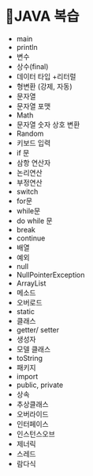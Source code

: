 # 🙋JAVA 복습

- main
- println
- 변수
- 상수(final)
- 데이터 타입 +리터럴
- 형변환 (강제, 자동)
- 문자열
- 문자열 포맷
- Math
- 문자열 숫자 상호 변환
- Random
- 키보드 입력
- if 문
- 삼항 연산자
- 논리연산
- 부정연산
- switch
- for문
- while문
- do while 문
- break
- continue
- 배열
- 예외
- null
- NullPointerException
- ArrayList
- 메소드
- 오버로드
- static
- 클래스
- getter/ setter
- 생성자
- 모델 클래스
- toString
- 패키지
- import 
- public, private
- 상속
- 추상클래스
- 오버라이드
- 인터페이스
- 인스턴스오브
- 제너릭
- 스레드
- 람다식